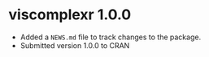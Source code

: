 # viscomplexr 1.0.0

* Added a `NEWS.md` file to track changes to the package.
* Submitted version 1.0.0 to CRAN

